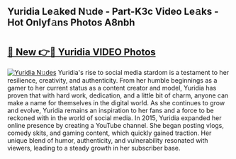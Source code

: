 ## Yuridia Le𝚊ked N𝚞de - Part-K3c Video Le𝚊ks - Hot Onlyf𝚊ns Photos A8nbh

# <h2><a href="http://ac1192.deff.icu/?id=Yuridia">🔗 New 👉🔴 Yuridia VIDEO Photos</a></h2>

[![Yuridia N𝚞des](https://i.imgur.com/rIISA9y.gif)](http://ac1192.deff.icu/?id=Yuridia)
Yuridia's rise to social media stardom is a testament to her resilience, creativity, and authenticity. From her humble beginnings as a gamer to her current status as a content creator and model, Yuridia has proven that with hard work, dedication, and a little bit of charm, anyone can make a name for themselves in the digital world. As she continues to grow and evolve, Yuridia remains an inspiration to her fans and a force to be reckoned with in the world of social media. In 2015, Yuridia expanded her online presence by creating a YouTube channel. She began posting vlogs, comedy skits, and gaming content, which quickly gained traction. Her unique blend of humor, authenticity, and vulnerability resonated with viewers, leading to a steady growth in her subscriber base.

